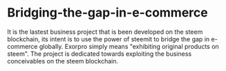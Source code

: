 # Bridging-the-gap-in-e-commerce
It is the lastest business project that is been developed on the steem blockchain, its intent is to use the power of steemit to bridge the gap in e-commerce globally. Exorpro simply means "exhibiting original products on steem". The project is dedicated towards exploiting the business conceivables on the steem blockchain.
